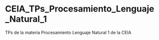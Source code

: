 # CEIA_TPs_Procesamiento_Lenguaje_Natural_1
TPs de la materia Procesamiento Lenguaje Natural 1 de la CEIA
